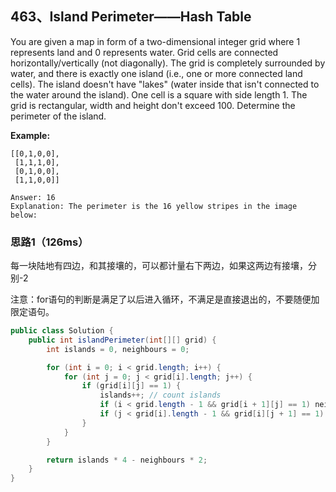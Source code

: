 ## 463、Island Perimeter——Hash Table

You are given a map in form of a two-dimensional integer grid where 1 represents land and 0 represents water. Grid cells are connected horizontally/vertically (not diagonally). The grid is completely surrounded by water, and there is exactly one island (i.e., one or more connected land cells). The island doesn't have "lakes" (water inside that isn't connected to the water around the island). One cell is a square with side length 1. The grid is rectangular, width and height don't exceed 100. Determine the perimeter of the island.

**Example:**

```
[[0,1,0,0],
 [1,1,1,0],
 [0,1,0,0],
 [1,1,0,0]]

Answer: 16
Explanation: The perimeter is the 16 yellow stripes in the image below:
```

### 思路1（126ms）

每一块陆地有四边，和其接壤的，可以都计量右下两边，如果这两边有接壤，分别-2

注意：for语句的判断是满足了以后进入循环，不满足是直接退出的，不要随便加限定语句。

```java
public class Solution {
    public int islandPerimeter(int[][] grid) {
        int islands = 0, neighbours = 0;

        for (int i = 0; i < grid.length; i++) {
            for (int j = 0; j < grid[i].length; j++) {
                if (grid[i][j] == 1) {
                    islands++; // count islands
                    if (i < grid.length - 1 && grid[i + 1][j] == 1) neighbours++; // count down neighbours
                    if (j < grid[i].length - 1 && grid[i][j + 1] == 1) neighbours++; // count right neighbours
                }
            }
        }

        return islands * 4 - neighbours * 2;
    }
}
```

## 